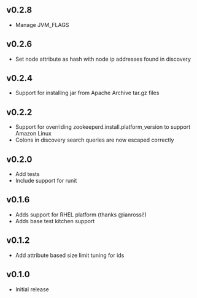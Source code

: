 ## v0.2.8
* Manage JVM_FLAGS

## v0.2.6
* Set node attribute as hash with node ip addresses found in discovery

## v0.2.4
* Support for installing jar from Apache Archive tar.gz files

## v0.2.2
* Support for overriding zookeeperd.install.platform_version to support Amazon Linux
* Colons in discovery search queries are now escaped correctly

## v0.2.0
* Add tests
* Include support for runit

## v0.1.6
* Adds support for RHEL platform (thanks @ianrossi!)
* Adds base test kitchen support

## v0.1.2
* Add attribute based size limit tuning for ids

## v0.1.0
* Initial release
